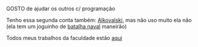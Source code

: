 GOSTO de ajudar os outros c/ programação  

Tenho essa segunda conta também: [Alkovalski](https://github.com/Alkovalski), mas não uso muito ela não (ela tem um joguinho de [batalha naval](https://alkovalski.github.io/naval/batalha-naval.html) maneirão)  

Todos meus trabalhos da faculdade estão [aqui](https://github.com/Trabalhos-PUC-PR)

<!--
Colinha dos comandos do git hihhiihihhihihihi

https://devconnected.com/how-to-push-git-branch-to-remote/
https://stackoverflow.com/questions/12799719/how-to-upload-a-project-to-github
$ git checkout <branch> pra mudar a branch padrão

Push Branch To Remote

In order to push a Git branch to remote, you need to execute the “git push” command and specify the remote as well as the branch name to be pushed.

$ git push <remote> <branch>

-----------------------------------------------
For example, if you need to push a branch named “feature” to the “origin” remote, you would execute the following query

$ git push origin feature

-----------------------------------------------
If you are not already on the branch that you want to push, you can execute the “git checkout” command to switch to your branch.

If your upstream branch is not already created, you will need to create it by running the “git push” command with the “-u” option for upstream.
git push upstream branch to remote

$ git push -u origin feature

Congratulations, you have successfully pushed your branch to your remote!
-----------------------------------------------

>>>>> Push Branch to Another Branch <<<<<

In some cases, you may want to push your changes to another branch on the remote repository.

In order to push your branch to another remote branch, use the “git push” command and specify the remote name, the name of your local branch as the name of the remote branch.

$ git push <remote> <local_branch>:<remote_name>

As an example, let’s say that you have created a local branch named “my-feature”.

$ git branch

  master
* my-feature
  feature

However, you want to push your changes to the remote branch named “feature” on your repository.

In order to push your branch to the “feature” branch, you would execute the following command

$ git push origin my-feature:feature

Enumerating objects: 6, done.
Counting objects: 100% (6/6), done.
Delta compression using up to 2 threads
Compressing objects: 100% (3/3), done.
Writing objects: 100% (3/3), 513 bytes | 513.00 KiB/s, done.
Total 3 (delta 1), reused 0 (delta 0)
remote: Resolving deltas: 100% (1/1), completed with 1 local object.
To https://github.com/SCHKN/repo.git
   b1c4c91..9ae0aa6  my-feature -> feature

(no meu caso, $ git push origin master:main )

In order to push your branch to another branch, you may need to merge the remote branch to your current local branch.

In order to be merged, the tip of the remote branch cannot be behind the branch you are trying to push.

Before pushing, make sure to pull the changes from the remote branch and integrate them with your current local branch.

$ git pull

$ git checkout my-feature

$ git merge origin/feature

$ git push origin my-feature:feature

    Note : when merging the remote branch, you are merging your local branch with the upstream branch of your local repository.

Congratulations, you pushed your branch to another branch on your repository!
Push Branch to Another Repository

In order to push a branch to another repository, you need to execute the “git push” command, and specify the correct remote name as well as the branch to be pushed.

$ git push <remote> <branch>

In order to see the remotes defined in your repository, you have to execute the “git remote” command with the “-v” option for “verbose”.

$ git remote -v

origin  https://github.com/user/repo.git (fetch)
origin  https://github.com/user/repo.git (push)
custom  https://github.com/user/custom.git (fetch)
custom  https://github.com/user/custom.git (push)

In the previous examples, we pushed our branch to the “origin” remote but we can choose to publish it to the “custom” remote if we want.

$ git push custom feature

Awesome, you pushed your branch to another remote repository!
Troubleshooting

In some cases, you may run into errors while trying to push a Git branch to a remote.
Failed to push some refs
git push branch troubleshooting

The error message states that the a pushed branch tip is behind its remote (references are behind)

In order to fix this, you need first to pull the recent changes from your remote branches with the “git pull” command.

$ git pull

When pulling the changes, you may run into merge conflicts, run the conflicts and perform a commit again with your results.

Now that the files are merged, you may try to push your branch to the remote again.

$ git push origin feature

Enumerating objects: 6, done.
Counting objects: 100% (6/6), done.
Delta compression using up to 2 threads
Compressing objects: 100% (3/3), done.
Writing objects: 100% (3/3), 513 bytes | 513.00 KiB/s, done.
Total 3 (delta 1), reused 0 (delta 0)
remote: Resolving deltas: 100% (1/1), completed with 1 local object.
To https://github.com/SCHKN/repo.git
   b1c4c91..9ae0aa6  feature -> feature

Conclusion

In this tutorial, you learnt how you can push a Git branch to a remote with the “git push” command.

You learnt that you can easily specify your branch and your remote if you want to send your changes to other repositories.



======================================================================================
Here is how you would do it in Windows:

    If you don't have Git installed, see this article on how to set it up.

    Open up a Windows command prompt.

    Change into the directory where your source code is located in the command prompt.

    First, create a new repository in this directory git init. This will say "Initialized empty git repository in ....git" (... is the path).

    Now you need to tell Git about your files by adding them to your repository. Do this with git add filename. If you want to add all your files, you can do git add .

    Now that you have added your files and made your changes, you need to commit your changes so Git can track them. Type git commit -m "adding files". -m lets you add the commit message in line.

So far, the above steps is what you would do even if you were not using GitHub. They are the normal steps to start a Git repository. Remember that Git is distributed (decentralized), meaning you don't need to have a "central server" (or even a network connection), to use Git.

Now you want to push the changes to your Git repository hosted with GitHub. You do this by telling Git to add a remote location, and you do that with this command:

$ git remote add origin https://github.com/yourusername/your-repo-name.git

*Note: your-repo-name should be created in GitHub before you do a git remote add origin ...

Once you have done that, Git now knows about your remote repository. You can then tell it to push (which is "upload") your committed files:

$ git push -u origin master
(caso vc queria só fazer upload no trabalho remoto, sem ligar pra nada, colocar -f pra fazer upload, tipo quando eu queria colocar o minimo que eu tinha no repo do guitarino 2)

### Hi there 👋
**Kovalski-rgb/kovalski-rgb** is a ✨ _special_ ✨ repository because its `README.md` (this file) appears on your GitHub profile.

Here are some ideas to get you started:

- 🔭 I’m currently working on ...
- 🌱 I’m currently learning ...
- 👯 I’m looking to collaborate on ...
- 🤔 I’m looking for help with ...
- 💬 Ask me about ...
- 📫 How to reach me: ...
- 😄 Pronouns: ...
- ⚡ Fun fact: ...
Achei bunitu vou deixar td aqui
-->
